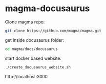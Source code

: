 # magma-docusaurus

Clone magma repo:
```bash
git clone https://github.com/magma/magma.git
```

get inside docusaurus folder:
```bash
cd magma/docs/docusaurus
```

start docker based website:
```bash
./create_docusaurus_website.sh
```

http://localhost:3000

